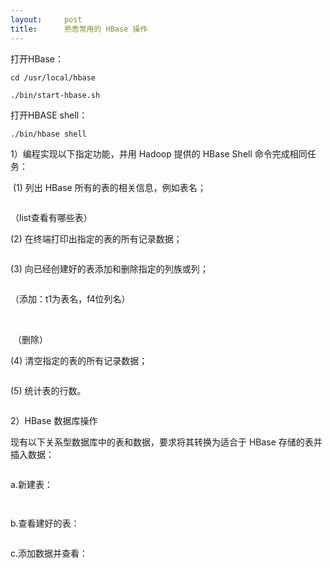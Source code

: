 ```yaml
---
layout:     post
title:      熟悉常用的 HBase 操作
---
```

<div id="article_content" class="article_content clearfix csdn-tracking-statistics" data-pid="blog" data-mod="popu_307" data-dsm="post">
								            <link rel="stylesheet" href="https://csdnimg.cn/release/phoenix/template/css/ck_htmledit_views-f76675cdea.css">
						<div class="htmledit_views" id="content_views">
                <p>打开HBase：</p><pre><code class="language-plain">cd /usr/local/hbase
</code></pre><pre><code class="language-plain">./bin/start-hbase.sh</code></pre><p>打开HBASE shell：</p><p></p><pre><code class="language-plain">./bin/hbase shell</code></pre><p>1）编程实现以下指定功能，并用 Hadoop 提供的 HBase Shell 命令完成相同任务： </p><p> (1) 列出 HBase 所有的表的相关信息，例如表名；  </p><p><img src="https://img-blog.csdn.net/20180414104640825?watermark/2/text/aHR0cHM6Ly9ibG9nLmNzZG4ubmV0L3dvemVubWV6aGVtZXNodWFp/font/5a6L5L2T/fontsize/400/fill/I0JBQkFCMA==/dissolve/70" alt=""><br></p><p>（list查看有哪些表）</p><p>(2) 在终端打印出指定的表的所有记录数据；  </p><p><img src="https://img-blog.csdn.net/20180414103912788?watermark/2/text/aHR0cHM6Ly9ibG9nLmNzZG4ubmV0L3dvemVubWV6aGVtZXNodWFp/font/5a6L5L2T/fontsize/400/fill/I0JBQkFCMA==/dissolve/70" alt=""><br></p><p>(3) 向已经创建好的表添加和删除指定的列族或列；</p><p><img src="https://img-blog.csdn.net/20180414103841979?watermark/2/text/aHR0cHM6Ly9ibG9nLmNzZG4ubmV0L3dvemVubWV6aGVtZXNodWFp/font/5a6L5L2T/fontsize/400/fill/I0JBQkFCMA==/dissolve/70" alt=""></p><p>（添加：t1为表名，f4位列名）</p><p><img src="https://img-blog.csdn.net/2018041410400439?watermark/2/text/aHR0cHM6Ly9ibG9nLmNzZG4ubmV0L3dvemVubWV6aGVtZXNodWFp/font/5a6L5L2T/fontsize/400/fill/I0JBQkFCMA==/dissolve/70" alt=""> </p><p> （删除）</p><p>(4) 清空指定的表的所有记录数据；  </p><p><img src="https://img-blog.csdn.net/20180414104244215?watermark/2/text/aHR0cHM6Ly9ibG9nLmNzZG4ubmV0L3dvemVubWV6aGVtZXNodWFp/font/5a6L5L2T/fontsize/400/fill/I0JBQkFCMA==/dissolve/70" alt=""><br></p><p>(5) 统计表的行数。  </p><p><img src="https://img-blog.csdn.net/20180414104159798?watermark/2/text/aHR0cHM6Ly9ibG9nLmNzZG4ubmV0L3dvemVubWV6aGVtZXNodWFp/font/5a6L5L2T/fontsize/400/fill/I0JBQkFCMA==/dissolve/70" alt=""><br></p><p>2）HBase 数据库操作</p><p>现有以下关系型数据库中的表和数据，要求将其转换为适合于 HBase 存储的表并插入数据：<br></p><p><img src="https://img-blog.csdn.net/20180414103640134?watermark/2/text/aHR0cHM6Ly9ibG9nLmNzZG4ubmV0L3dvemVubWV6aGVtZXNodWFp/font/5a6L5L2T/fontsize/400/fill/I0JBQkFCMA==/dissolve/70" alt=""><br></p><p>a.新建表：</p><p><img src="https://img-blog.csdn.net/20180414104328882?watermark/2/text/aHR0cHM6Ly9ibG9nLmNzZG4ubmV0L3dvemVubWV6aGVtZXNodWFp/font/5a6L5L2T/fontsize/400/fill/I0JBQkFCMA==/dissolve/70" alt=""><br></p><p><img src="https://img-blog.csdn.net/20180414104518191?watermark/2/text/aHR0cHM6Ly9ibG9nLmNzZG4ubmV0L3dvemVubWV6aGVtZXNodWFp/font/5a6L5L2T/fontsize/400/fill/I0JBQkFCMA==/dissolve/70" alt=""><br></p><p>b.查看建好的表：</p><p><img src="https://img-blog.csdn.net/20180414104618139?watermark/2/text/aHR0cHM6Ly9ibG9nLmNzZG4ubmV0L3dvemVubWV6aGVtZXNodWFp/font/5a6L5L2T/fontsize/400/fill/I0JBQkFCMA==/dissolve/70" alt=""><br></p><p>c.添加数据并查看：</p><p><img src="https://img-blog.csdn.net/20180414104735611?watermark/2/text/aHR0cHM6Ly9ibG9nLmNzZG4ubmV0L3dvemVubWV6aGVtZXNodWFp/font/5a6L5L2T/fontsize/400/fill/I0JBQkFCMA==/dissolve/70" alt=""><br></p><p><img src="https://img-blog.csdn.net/20180414104813253?watermark/2/text/aHR0cHM6Ly9ibG9nLmNzZG4ubmV0L3dvemVubWV6aGVtZXNodWFp/font/5a6L5L2T/fontsize/400/fill/I0JBQkFCMA==/dissolve/70" alt=""><br></p><p><img src="https://img-blog.csdn.net/20180414104846590?watermark/2/text/aHR0cHM6Ly9ibG9nLmNzZG4ubmV0L3dvemVubWV6aGVtZXNodWFp/font/5a6L5L2T/fontsize/400/fill/I0JBQkFCMA==/dissolve/70" alt=""><br></p><p><img src="https://img-blog.csdn.net/20180414104906316?watermark/2/text/aHR0cHM6Ly9ibG9nLmNzZG4ubmV0L3dvemVubWV6aGVtZXNodWFp/font/5a6L5L2T/fontsize/400/fill/I0JBQkFCMA==/dissolve/70" alt=""><br></p>            </div>
                </div>